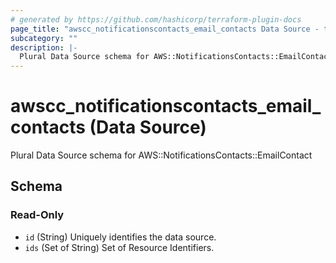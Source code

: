 ```yaml
---
# generated by https://github.com/hashicorp/terraform-plugin-docs
page_title: "awscc_notificationscontacts_email_contacts Data Source - terraform-provider-awscc"
subcategory: ""
description: |-
  Plural Data Source schema for AWS::NotificationsContacts::EmailContact
---
```


# awscc_notificationscontacts_email_contacts (Data Source)

Plural Data Source schema for AWS::NotificationsContacts::EmailContact



<!-- schema generated by tfplugindocs -->
## Schema

### Read-Only

- `id` (String) Uniquely identifies the data source.
- `ids` (Set of String) Set of Resource Identifiers.
